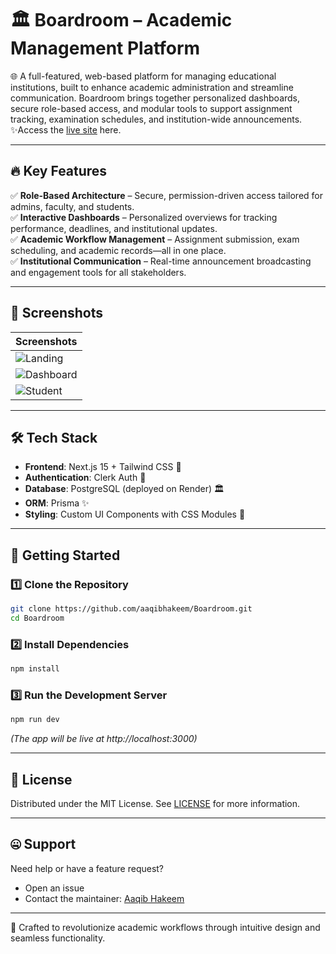 # 🏛 Boardroom – Academic Management Platform  
🌐 A full-featured, web-based platform for managing educational institutions, built to enhance academic administration and streamline communication. Boardroom brings together personalized dashboards, secure role-based access, and modular tools to support assignment tracking, examination schedules, and institution-wide announcements.  
✨Access the [live site](https://boardroomhq.vercel.app) here.  

---

## 🔥 Key Features  
✅ **Role-Based Architecture** – Secure, permission-driven access tailored for admins, faculty, and students.  
✅ **Interactive Dashboards** – Personalized overviews for tracking performance, deadlines, and institutional updates.  
✅ **Academic Workflow Management** – Assignment submission, exam scheduling, and academic records—all in one place.  
✅ **Institutional Communication** – Real-time announcement broadcasting and engagement tools for all stakeholders.  

---

## 📸 Screenshots  
|           Screenshots           |
| ------------------------------- |
| ![Landing](content/nt1.png)     |
| ![Dashboard](content/nt2.png) |
| ![Student](content/nt3.png)     |

---

## 🛠 Tech Stack  
- **Frontend**: Next.js 15 + Tailwind CSS 🚀  
- **Authentication**: Clerk Auth 🔐  
- **Database**: PostgreSQL (deployed on Render) 🏛  
- **ORM**: Prisma ✨  
- **Styling**: Custom UI Components with CSS Modules 🎨  

---

## 🚀 Getting Started  
### 1️⃣ Clone the Repository  
```sh  
git clone https://github.com/aaqibhakeem/Boardroom.git  
cd Boardroom  
```  

### 2️⃣ Install Dependencies  
```sh  
npm install  
```  

### 3️⃣ Run the Development Server  
```sh  
npm run dev  
```  
*(The app will be live at http://localhost:3000)*  

---

## 📝 License  
Distributed under the MIT License. See [LICENSE](LICENSE) for more information.  

---

## 🤐 Support  
Need help or have a feature request?  
- Open an issue  
- Contact the maintainer: [Aaqib Hakeem](https://aaqibhakeem.vercel.app/)  

---

🌟 Crafted to revolutionize academic workflows through intuitive design and seamless functionality.  
